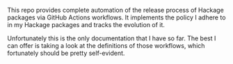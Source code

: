 This repo provides complete automation of the release process of Hackage packages via GitHub Actions workflows. It implements the policy I adhere to in my Hackage packages and tracks the evolution of it.

Unfortunately this is the only documentation that I have so far. The best I can offer is taking a look at the definitions of those workflows, which fortunately should be pretty self-evident.
